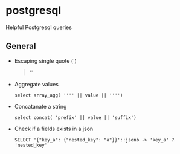 # postgresql
Helpful Postgresql queries

## General
* Escaping single quote (')
  > ''
* Aggregate values
  ````
  select array_agg( '''' || value || '''')
  ````
* Concatanate a string
  ````
  select concat( 'prefix' || value || 'suffix')
  ````
* Check if a fields exists in a json
  ````
  SELECT '{"key_a": {"nested_key": "a"}}'::jsonb -> 'key_a' ? 'nested_key' 
  ````
